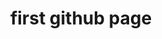 ---
title : " first github page "
describe : " github.io start! "

categories:
  - Blog
tags:
  - Blog

last_modified_at : 2021-03-02-10:42
---